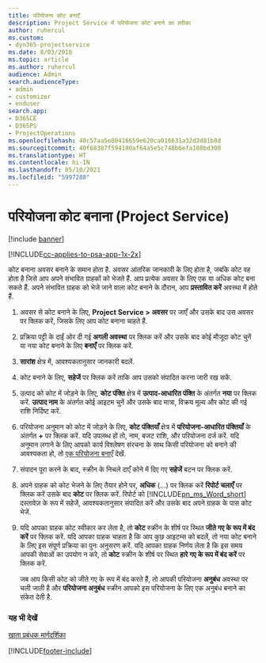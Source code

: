```yaml
---
title: परियोजना कोट बनाएँ
description: Project Service में परियोजना कोट बनाने का तरीका
author: ruhercul
ms.custom:
- dyn365-projectservice
ms.date: 8/03/2018
ms.topic: article
ms.author: ruhercul
audience: Admin
search.audienceType:
- admin
- customizer
- enduser
search.app:
- D365CE
- D365PS
- ProjectOperations
ms.openlocfilehash: 40c57aa5e80416659e620ca016631a32d2d81b8d
ms.sourcegitcommit: 40f68387f594180af64a5e5c748b6efa188bd300
ms.translationtype: HT
ms.contentlocale: hi-IN
ms.lasthandoff: 05/10/2021
ms.locfileid: "5997288"
---
```

# <a name="create-a-project-quote-project-service"></a>परियोजना कोट बनाना (Project Service)

[!include [banner](../includes/psa-now-project-operations.md)]

[!INCLUDE[cc-applies-to-psa-app-1x-2x](../includes/cc-applies-to-psa-app-1x-2x.md)]

कोट बनाना अवसर बनाने के समान होता है. अवसर आंतरिक जानकारी के लिए होता है, जबकि कोट वह होता है जिसे आप अपने संभावित ग्राहकों को भेजते हैं. आप प्रत्येक अवसर के लिए एक या अधिक कोट बना सकते हैं. अपने संभावित ग्राहक को भेजे जाने वाला कोट बनाने के दौरान, आप **प्रस्तावित करें** अवस्था में होते हैं.  
  
1. अवसर से कोट बनाने के लिए, **Project Service > अवसर** पर जाएँ और उसके बाद उस अवसर पर क्लिक करें, जिसके लिए आप कोट बनाना चाहते हैं.  
  
2. प्रक्रिया पट्टी के दाईं ओर दी गई **अगली अवस्था** पर क्लिक करें और उसके बाद कोई मौजूदा कोट चुनें या नया कोट बनाने के लिए **बनाएँ** पर क्लिक करें.  
  
3. **सारांश** क्षेत्र में, आवश्यकतानुसार जानकारी बदलें.  
  
4. कोट बनाने के लिए, **सहेजें** पर क्लिक करें ताकि आप उसको संपादित करना जारी रख सकें.  
  
5. उत्पाद को कोट में जोड़ने के लिए, **कोट पंक्ति** क्षेत्र में **उत्पाद-आधारित पंक्ति** के अंतर्गत **नया** पर क्लिक करें. **उत्पाद नाम** के अंतर्गत कोई आइटम चुनें और उसके बाद मात्रा, विक्रय मूल्य और कोट की गई राशि निर्दिष्ट करें.  
  
6. परियोजना अनुमान को कोट में जोड़ने के लिए, **कोट पंक्तियाँ** क्षेत्र में **परियोजना-आधारित पंक्तियाँ** के अंतर्गत **+** पर क्लिक करें. यदि उपलब्ध हों तो, नाम, बजट राशि, और परियोजना दर्ज करें. यदि अनुमान लगाने के लिए आपको कार्य विश्लेषण संरचना के साथ किसी परियोजना को बनाने की आवश्यकता हो, तो [एक परियोजना बनाएँ](../psa/create-project.md) देखें.  
  
7. संपादन पूरा करने के बाद, स्‍क्रीन के निचले दाएँ कोने में दिए गए **सहेजें** बटन पर क्लिक करें.  
  
8. अपने ग्राहक को कोट भेजने के लिए तैयार होने पर, **अधिक** (...) पर क्लिक करें **रिपोर्ट चलाएँ** पर क्लिक करें उसके बाद **कोट** पर क्लिक करें. रिपोर्ट को [!INCLUDE[pn_ms_Word_short](../includes/pn-ms-word-short.md)] दस्तावेज़ के रूप में सहेजें, आवश्यकतानुसार संपादित करें और उसके बाद अपने ग्राहक के पास कोट भेजें.  
  
9. यदि आपका ग्राहक कोट स्वीकार कर लेता है, तो **कोट** स्क्रीन के शीर्ष पर स्थित **जीते गए के रूप में बंद करें** पर क्लिक करें. यदि आपका ग्राहक चाहता है कि आप कुछ आइटम्स को बदलें, तो नया कोट बनाने के लिए इस संपूर्ण प्रक्रिया का पुनः अनुसरण करें. यदि आपका ग्राहक निर्णय लेता है कि इस समय आपकी सेवाओं का उपयोग न करे, तो **कोट** स्क्रीन के शीर्ष पर स्थित **हारे गए के रूप में बंद करें** पर क्लिक करें.  
  
   जब आप किसी कोट को जीते गए के रूप में बंद करते हैं, तो आपकी परियोजना **अनुबंध** अवस्था पर चली जाती है और **परियोजना अनुबंध** स्क्रीन आपको इस परियोजना के लिए एक अनुबंध बनाने का संकेत देती है.  
  
### <a name="see-also"></a>यह भी देखें  
 [खाता प्रबंधक मार्गदर्शिका](../psa/account-manager-guide.md)


[!INCLUDE[footer-include](../includes/footer-banner.md)]